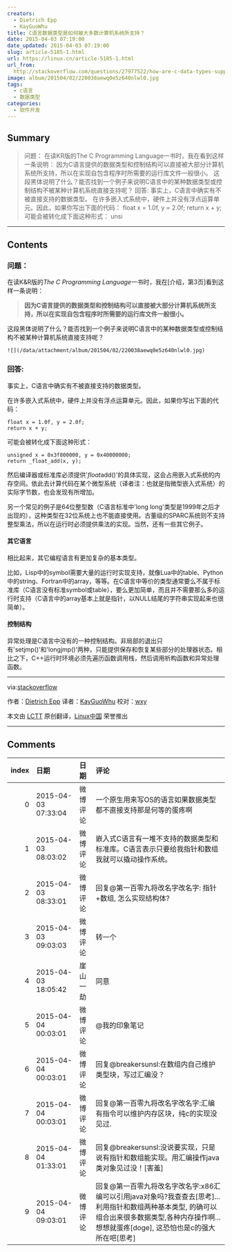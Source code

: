```yaml
---
creators:
  - Dietrich Epp
  - KayGuoWhu
title: C语言数据类型是如何被大多数计算机系统所支持？
date: 2015-04-03 07:19:00
date_updated: 2015-04-03 07:19:00
slug: article-5185-1.html
url: https://linux.cn/article-5185-1.html
url_from: 
  http://stackoverflow.com/questions/27977522/how-are-c-data-types-supported-directly-by-most-computers/27977605#27977605
image: album/201504/02/220038aewq0e5z640nlwl0.jpg
tags:
  - c语言
  - 数据类型
categories:
  - 软件开发
---
```


## Summary

> 问题： 在读KR版的The C Programming Language一书时，我在看到这样一条说明：  因为C语言提供的数据类型和控制结构可以直接被大部分计算机系统所支持，所以在实现自包含程序时所需要的运行库文件一般很小。  这段黑体说明了什么？能否找到一个例子来说明C语言中的某种数据类型或控制结构不被某种计算机系统直接支持呢？  回答: 事实上，C语言中确实有不被直接支持的数据类型。 在许多嵌入式系统中，硬件上并没有浮点运算单元。因此，如果你写出下面的代码： float x = 1.0f, y = 2.0f; return x + y;  可能会被转化成下面这种形式： unsi

***

<!-- more -->

## Contents

### 问题：

在读K&R版的*The C Programming Language*一书时，我在[介绍，第3页]看到这样一条说明：

> 
> **因为C语言提供的数据类型和控制结构可以直接被大部分计算机系统所支持，所以在实现自包含程序时所需要的运行库文件一般很小。**
> 
> 
> 

这段黑体说明了什么？能否找到一个例子来说明C语言中的某种数据类型或控制结构不被某种计算机系统直接支持呢？

`![](/data/attachment/album/201504/02/220038aewq0e5z640nlwl0.jpg)`

### 回答:

事实上，C语言中确实有不被直接支持的数据类型。

在许多嵌入式系统中，硬件上并没有浮点运算单元。因此，如果你写出下面的代码：

```shell
float x = 1.0f, y = 2.0f;
return x + y;
```

可能会被转化成下面这种形式：

```shell
unsigned x = 0x3f800000, y = 0x40000000;
return _float_add(x, y);
```

然后编译器或标准库必须提供'*float*add()'的具体实现，这会占用嵌入式系统的内存空间。依此去计算代码在某个微型系统（译者注：也就是指微型嵌入式系统）的实际字节数，也会发现有所增加。

另一个常见的例子是64位整型数（C语言标准中'long long'类型是1999年之后才出现的），这种类型在32位系统上也不能直接使用。古董级的SPARC系统则不支持整型乘法，所以在运行时必须提供乘法的实现。当然，还有一些其它例子。

#### 其它语言

相比起来，其它编程语言有更加复杂的基本类型。

比如，Lisp中的symbol需要大量的运行时实现支持，就像Lua中的table、Python中的string、Fortran中的array，等等。在C语言中等价的类型通常要么不属于标准库（C语言没有标准symbol或table），要么更加简单，而且并不需要那么多的运行时支持（C语言中的array基本上就是指针，以NULL结尾的字符串实现起来也很简单）。

#### 控制结构

异常处理是C语言中没有的一种控制结构。非局部的退出只有'setjmp()'和'longjmp()'两种，只能提供保存和恢复某些部分的处理器状态。相比之下，C++运行时环境必须先遍历函数调用栈，然后调用析构函数和异常处理函数。

---

via:[stackoverflow](http://stackoverflow.com/questions/27977522/how-are-c-data-types-supported-directly-by-most-computers/27977605#27977605)

作者：[Dietrich Epp](http://stackoverflow.com/users/82294/dietrich-epp) 译者：[KayGuoWhu](https://github.com/KayGuoWhu) 校对：[wxy](https://github.com/wxy)

本文由 [LCTT](https://github.com/LCTT/TranslateProject) 原创翻译，[Linux中国](https://linux.cn/) 荣誉推出

***

## Comments

|   index | 日期                | 日期     | 评论                                                                                                                                                                                                |
|--------:|:--------------------|:---------|:----------------------------------------------------------------------------------------------------------------------------------------------------------------------------------------------------|
|       0 | 2015-04-03 07:33:04 | 微博评论 | 一个原生用来写OS的语言如果数据类型都不直接支持那是何等的蛋疼啊                                                                                                                                      |
|       1 | 2015-04-03 08:03:02 | 微博评论 | 嵌入式C语言有一堆不支持的数据类型和标准库。C语言表示只要给我指针和数组我就可以撬动操作系统。                                                                                                        |
|       2 | 2015-04-03 08:33:01 | 微博评论 | 回复@第一百零九将改名字改名字: 指针+数组, 怎么实现结构体?                                                                                                                                           |
|       3 | 2015-04-03 09:03:03 | 微博评论 | 转一个                                                                                                                                                                                              |
|       4 | 2015-04-03 18:05:42 | 崖山一劫 | 同意                                                                                                                                                                                                |
|       5 | 2015-04-04 00:03:01 | 微博评论 | @我的印象笔记                                                                                                                                                                                       |
|       6 | 2015-04-04 00:03:01 | 微博评论 | 回复@breakersunsl:在数组内自己维护类型块，写过汇编没？                                                                                                                                              |
|       7 | 2015-04-04 00:03:01 | 微博评论 | 回复@第一百零九将改名字改名字:汇编有指令可以维护内存区块，纯c的实现没见过.                                                                                                                          |
|       8 | 2015-04-04 01:33:01 | 微博评论 | 回复@breakersunsl:没说要实现，只是说有指针和数组能实现。用汇编操作java类对象见过没！[害羞]                                                                                                          |
|       9 | 2015-04-04 09:03:01 | 微博评论 | 回复@第一百零九将改名字改名字:x86汇编可以引用java对象吗?我查查去[思考]... 利用指针和数组两种基本类型, 的确可以组合出来很多数据类型,各种内存操作啊...想想就蛋疼[doge], 这恐怕也是c的强大所在吧[思考] |
